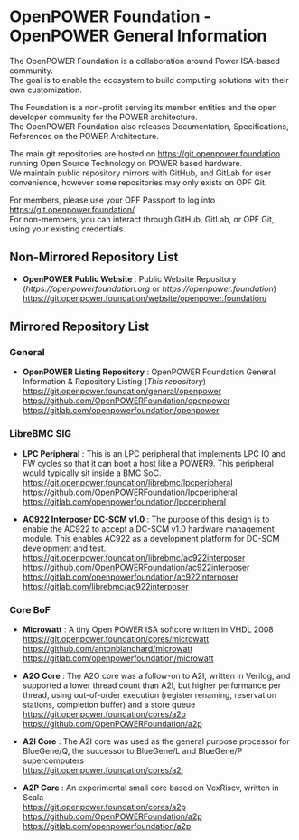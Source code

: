 # OpenPOWER Foundation - OpenPOWER General Information #

The OpenPOWER Foundation is a collaboration around Power ISA-based community.  
The goal is to enable the ecosystem to build computing solutions with their own customization.  

The Foundation is a non-profit serving its member entities and the open developer community for the POWER architecture.  
The OpenPOWER Foundation also releases Documentation, Specifications, References on the POWER Architecture.  

The main git repositories are hosted on https://git.openpower.foundation running Open Source Technology on POWER based hardware.  
We maintain public repository mirrors with GitHub, and GitLab for user convenience, however some repositories may only exists on OPF Git.  

For members, please use your OPF Passport to log into https://git.openpower.foundation/.  
For non-members, you can interact through GitHub, GitLab, or OPF Git, using your existing credentials.  


## Non-Mirrored Repository List ##

- __OpenPOWER Public Website__ : Public Website Repository (_https://openpowerfoundation.org_ or _https://openpower.foundation_)  
  https://git.openpower.foundation/website/openpower.foundation/


## Mirrored Repository List ##

### General ###

- __OpenPOWER Listing Repository__ : OpenPOWER Foundation General Information & Repository Listing (_This repository_)  
  https://git.openpower.foundation/general/openpower  
  https://github.com/OpenPOWERFoundation/openpower  
  https://gitlab.com/openpowerfoundation/openpower  

### LibreBMC SIG ###

- __LPC Peripheral__ : This is an LPC peripheral that implements LPC IO and FW cycles so that it can boot a host like a POWER9. This peripheral would typically sit inside a BMC SoC.  
  https://git.openpower.foundation/librebmc/lpcperipheral  
  https://github.com/OpenPOWERFoundation/lpcperipheral  
  https://gitlab.com/openpowerfoundation/lpcperipheral  

- __AC922 Interposer DC-SCM v1.0__ : The purpose of this design is to enable the AC922 to accept a DC-SCM v1.0 hardware management module. This enables AC922 as a development platform for DC-SCM development and test.  
  https://git.openpower.foundation/librebmc/ac922interposer  
  https://github.com/OpenPOWERFoundation/ac922interposer  
  https://gitlab.com/openpowerfoundation/ac922interposer  
  https://gitlab.com/librebmc/ac922interposer  

### Core BoF ###

- __Microwatt__ : A tiny Open POWER ISA softcore written in VHDL 2008  
  https://git.openpower.foundation/cores/microwatt  
  https://github.com/antonblanchard/microwatt  
  https://gitlab.com/openpowerfoundation/microwatt  

- __A2O Core__ : The A2O core was a follow-on to A2I, written in Verilog, and supported a lower thread count than A2I, but higher performance per thread, using out-of-order execution (register renaming, reservation stations, completion buffer) and a store queue  
  https://git.openpower.foundation/cores/a2o  
  https://github.com/OpenPOWERFoundation/a2p  

- __A2I Core__ : The A2I core was used as the general purpose processor for BlueGene/Q, the successor to BlueGene/L and BlueGene/P supercomputers  
  https://git.openpower.foundation/cores/a2i  

- __A2P Core__ : An experimental small core based on VexRiscv, written in Scala  
  https://git.openpower.foundation/cores/a2p  
  https://github.com/OpenPOWERFoundation/a2p  
  https://gitlab.com/openpowerfoundation/a2p  
